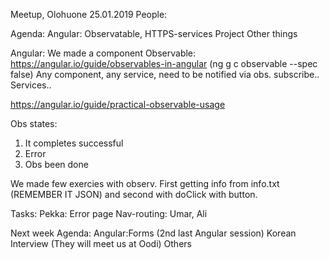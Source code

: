 Meetup, Olohuone 25.01.2019
People:

Agenda:
Angular: Observatable, HTTPS-services 
Project
Other things


Angular:
We made a component Observable: https://angular.io/guide/observables-in-angular (ng g c observable --spec false)
Any component, any service, need to be notified via obs.
subscribe.. Services..

https://angular.io/guide/practical-observable-usage

Obs states:
1) It completes successful
2) Error
3) Obs been done

We made few exercies with observ. First getting info from info.txt (REMEMBER IT JSON) and second with doClick with button.


Tasks:
Pekka: Error page
Nav-routing: Umar, Ali



Next week Agenda:
Angular:Forms (2nd last Angular session)
Korean Interview (They will meet us at Oodi)
Others




